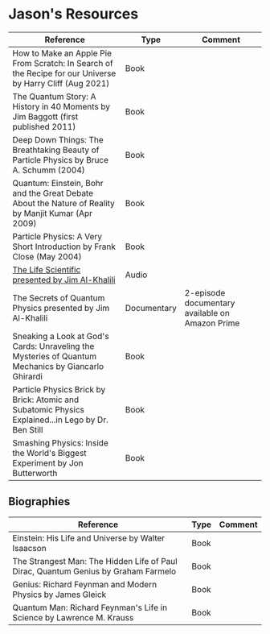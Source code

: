# Jason's Resources

| Reference | Type | Comment |
|--------|-----|---------|
| How to Make an Apple Pie From Scratch: In Search of the Recipe for our Universe by Harry Cliff (Aug 2021) | Book | |
| The Quantum Story: A History in 40 Moments by Jim Baggott (first published 2011) | Book | |
| Deep Down Things: The Breathtaking Beauty of Particle Physics by Bruce A. Schumm (2004) | Book | |
| Quantum: Einstein, Bohr and the Great Debate About the Nature of Reality by Manjit Kumar (Apr 2009) | Book | |
| Particle Physics: A Very Short Introduction by Frank Close (May 2004) | Book | |
| [The Life Scientific presented by Jim Al-Khalili](https://www.bbc.co.uk/programmes/b015sqc7)| Audio | |
| The Secrets of Quantum Physics presented by Jim Al-Khalili | Documentary | 2-episode documentary available on Amazon Prime |
| Sneaking a Look at God's Cards: Unraveling the Mysteries of Quantum Mechanics by Giancarlo Ghirardi | Book | |
| Particle Physics Brick by Brick: Atomic and Subatomic Physics Explained...in Lego by Dr. Ben Still | Book | |
| Smashing Physics: Inside the World's Biggest Experiment by Jon Butterworth | Book | |

## Biographies

| Reference | Type | Comment |
|--------|-----|---------|
| Einstein: His Life and Universe by Walter Isaacson | Book | |
| The Strangest Man: The Hidden Life of Paul Dirac, Quantum Genius by Graham Farmelo | Book | |
| Genius: Richard Feynman and Modern Physics by James Gleick | Book ||
| Quantum Man: Richard Feynman's Life in Science by Lawrence M. Krauss| Book ||






